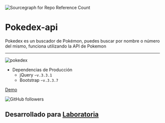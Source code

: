 ![Sourcegraph for Repo Reference Count](https://img.shields.io/badge/Release%20Date-March-brightgreen.svg?style=flat-square)

# Pokedex-api
Pokedex es un buscador de Pokémon, puedes buscar por nombre o número del mismo, funciona utilizando la API de Pokemon

***
![pokedex](https://user-images.githubusercontent.com/32282235/38211617-6dfada6a-3691-11e8-93bc-68fa2878b594.png)


* Dependencias de Producción
  - jQuery `~v.3.3.1`
  - Bootstrap `~v.3.3.7`

[Demo](https://lpalominosf.github.io/pokedex-api/)


![GitHub followers](https://img.shields.io/github/followers/espadrine.svg?style=social&label=Follow)

## Desarrollado para [Laboratoria](http://laboratoria.la)
